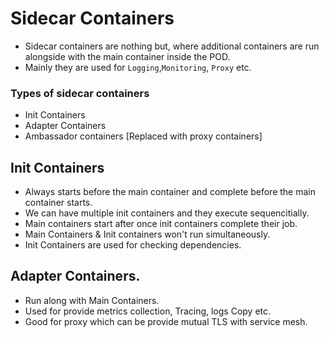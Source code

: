 # Sidecar Containers
- Sidecar containers are nothing but, where additional containers are run alongside with the main container inside the POD.
- Mainly they are used for `Logging`,`Monitoring`, `Proxy` etc.

### Types of sidecar containers
- Init Containers
- Adapter Containers
- Ambassador containers [Replaced with proxy containers]

## Init Containers
- Always starts before the main container and complete before the main container starts.
- We can have multiple init containers and they execute sequencitially.
- Main containers start after once init containers complete their job.
- Main Containers & Init containers won't run simultaneously.
- Init Containers are used for checking dependencies.
  
## Adapter Containers.
- Run along with Main Containers.
- Used for provide metrics collection, Tracing, logs Copy etc.
- Good for proxy which can be provide mutual TLS with service mesh.
